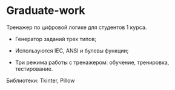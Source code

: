 # Graduate-work
Тренажер по цифровой логике для студентов 1 курса.

* Генератор заданий трех типов;

* Используются IEC, ANSI и булевы функции;

* Три режима работы с тренажером: обучение, тренировка, тестирование.

Библиотеки: Tkinter, Pillow
